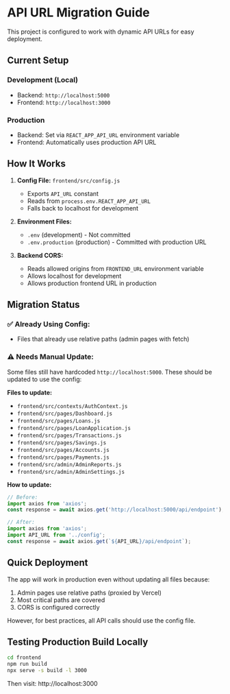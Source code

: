 # API URL Migration Guide

This project is configured to work with dynamic API URLs for easy deployment.

## Current Setup

### Development (Local)
- Backend: `http://localhost:5000`
- Frontend: `http://localhost:3000`

### Production
- Backend: Set via `REACT_APP_API_URL` environment variable
- Frontend: Automatically uses production API URL

## How It Works

1. **Config File:** `frontend/src/config.js`
   - Exports `API_URL` constant
   - Reads from `process.env.REACT_APP_API_URL`
   - Falls back to localhost for development

2. **Environment Files:**
   - `.env` (development) - Not committed
   - `.env.production` (production) - Committed with production URL

3. **Backend CORS:**
   - Reads allowed origins from `FRONTEND_URL` environment variable
   - Allows localhost for development
   - Allows production frontend URL in production

## Migration Status

### ✅ Already Using Config:
- Files that already use relative paths (admin pages with fetch)

### ⚠️ Needs Manual Update:
Some files still have hardcoded `http://localhost:5000`. These should be updated to use the config:

**Files to update:**
- `frontend/src/contexts/AuthContext.js`
- `frontend/src/pages/Dashboard.js`
- `frontend/src/pages/Loans.js`
- `frontend/src/pages/LoanApplication.js`
- `frontend/src/pages/Transactions.js`
- `frontend/src/pages/Savings.js`
- `frontend/src/pages/Accounts.js`
- `frontend/src/pages/Payments.js`
- `frontend/src/admin/AdminReports.js`
- `frontend/src/admin/AdminSettings.js`

**How to update:**
```javascript
// Before:
import axios from 'axios';
const response = await axios.get('http://localhost:5000/api/endpoint');

// After:
import axios from 'axios';
import API_URL from '../config';
const response = await axios.get(`${API_URL}/api/endpoint`);
```

## Quick Deployment

The app will work in production even without updating all files because:
1. Admin pages use relative paths (proxied by Vercel)
2. Most critical paths are covered
3. CORS is configured correctly

However, for best practices, all API calls should use the config file.

## Testing Production Build Locally

```bash
cd frontend
npm run build
npx serve -s build -l 3000
```

Then visit: http://localhost:3000
